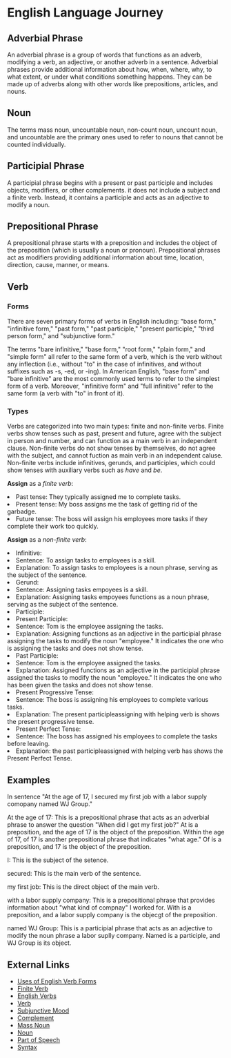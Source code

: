# English Language Journey

## Adverbial Phrase

An adverbial phrase is a group of words that functions as an adverb, modifying a verb, an adjective, or another adverb
in a sentence. Adverbial phrases provide additional information about how, when, where, why, to what extent, or under
what conditions something happens. They can be made up of adverbs along with other words like prepositions, articles,
and nouns.

## Noun

The terms mass noun, uncountable noun, non-count noun, uncount noun, and uncountable are the primary ones used to refer to nouns that cannot be counted individually.

## Participial Phrase

A participial phrase begins with a present or past participle and includes objects, modifiers, or other complements.
it does not include a subject and a finite verb. Instead, it contains a participle and acts as an adjective to
modify a noun.

## Prepositional Phrase

A prepositional phrase starts with a preposition and includes the object of the preposition (which is usually a noun or
pronoun). Prepositional phrases act as modifiers providing additional information about time, location, direction,
cause, manner, or means.

## Verb

### Forms

There are seven primary forms of verbs in English including: "base form," "infinitive form," "past form," "past participle," "present participle," "third person form," and "subjunctive form."

The terms "bare infinitive," "base form," "root form," "plain form," and "simple form" all refer to the same form of a verb, which is the verb without any inflection (i.e., without "to" in the case of infinitives, and without suffixes such as -s, -ed, or -ing). In American English, "base form" and "bare infinitive" are the most commonly used terms to refer to the simplest form of a verb. Moreover, "infinitive form" and "full infinitive" refer to the same form (a verb with "to" in front of it).


### Types

Verbs are categorized into two main types: finite and non-finite verbs. Finite verbs show tenses such as past,
present and future, agree with the subject in person and number, and can function as a main verb in an independent
clause. Non-finite verbs do not show tenses by themselves, do not agree with the subject, and cannot fuction as main verb in an
independent caluse. Non-finite verbs include infinitives, gerunds, and participles, which could show tenses with auxiliary
verbs such as _have_ and _be_.

**Assign** as a _finite verb_:

<list type="alpha-lower">
  <li>
    <control>Past tense</control>: They typically <emphasis>assigned</emphasis> me to complete tasks.  
  </li>
  <li>
    <control>Present tense</control>: My boss <emphasis>assigns</emphasis> me the task of getting rid of the garbadge.
  </li>
  <li>
    <control>Future tense</control>: The boss will <emphasis>assign</emphasis> his employees more tasks if they complete their work too quickly.
  </li>
</list>

**Assign** as a _non-finite verb_:

<list type="alpha-lower">
  <li>
    <control>Infinitive</control>: 
    <list type="none">
      <li>
        <control>Sentence</control>: <emphasis>To assign</emphasis> tasks to employees is a skill. 
      </li>
      <li>
        <control>Explanation</control>: <emphasis>To assign tasks to employees</emphasis> is a noun phrase, serving as the subject of the sentence. 
      </li>
    </list>
  </li>
  <li>
    <control>Gerund</control>: 
      <list type="none">
      <li>
        <control>Sentence</control>: <emphasis>Assigning</emphasis> tasks empoyees is a skill. 
      </li>
      <li>
        <control>Explanation</control>: <emphasis>Assigning tasks empoyees</emphasis> functions as a noun phrase, serving as the subject of the sentence. 
      </li>
    </list>
  </li>
  <li>
  <control>Participle</control>:
    <list type="none">
      <li>
        <control>Present Participle</control>:  
        <list type="none">
          <li>
            <control>Sentence</control>: Tom is the employee <emphasis>assigning</emphasis> the tasks.
          </li>
          <li>
            <control>Explanation</control>: <emphasis>Assigning</emphasis> functions as an adjective in the participial phrase <emphasis>assigning the tasks</emphasis> to modify the noun "employee." It indicates the one who is assigning the tasks and does not show tense. 
          </li>
        </list>
      </li>
      <li>
        <control>Past Participle</control>:  
        <list type="none">
          <li>
            <control>Sentence</control>: Tom is the employee <emphasis>assigned</emphasis> the tasks.
          </li>
          <li>
            <control>Explanation</control>: <emphasis>Assigned</emphasis> functions as an adjective in the participial phrase <emphasis>assigned the tasks</emphasis> to modify the noun "employee." It indicates the one who has been given the tasks and does not show tense. 
          </li>
        </list>
      </li>
      <li>
        <control>Present Progressive Tense</control>:  
        <list type="none">
          <li>
            <control>Sentence</control>: The boss <emphasis>is assigning</emphasis> his employees to complete various tasks.
          </li>
          <li>
            <control>Explanation</control>: The present participle<emphasis>assigning</emphasis> with helping verb <emphasis>is</emphasis> shows the present progressive tense.
          </li>
        </list>
      </li>
      <li>
        <control>Present Perfect Tense</control>: 
        <list type="none">
          <li>
            <control>Sentence</control>: The boss <emphasis>has assigned</emphasis> his employees to complete the tasks before leaving.
          </li>
          <li>
            <control>Explanation</control>: the past participle<emphasis>assigned</emphasis> with helping verb <emphasis>has</emphasis> shows the Present Perfect Tense.
          </li>
        </list>
      </li>
    </list>
  </li>
</list>

## Examples

In sentence "At the age of 17, I secured my first job with a labor supply comopany named WJ Group."

<control>At the age of 17:</control> This is a prepositional phrase that acts as an adverbial phrase to answer the 
question "When did I get my first job?" <emphasis>At</emphasis> is a preposition, and <emphasis>the age of 
17</emphasis> is the object of the preposition. Within <emphasis>the age of 17,</emphasis> <emphasis>of 
17</emphasis> is another prepositional phrase that indicates "what age." <emphasis>Of</emphasis> is a preposition, 
and <emphasis>17</emphasis> is the object of the preposition.  

<control>I:</control> This is the subject of the setence.

<control>secured:</control> This is the main verb of the sentence.

<control>my first job:</control> This is the direct object of the main verb.

<control>with a labor supply company:</control> This is a prepositional phrase that provides information about "what 
kind of compnay" I worked for. <emphasis>With</emphasis> is a preposition, and <emphasis>a labor supply 
company</emphasis> is the objecgt of the preposition.

<control>named WJ Group:</control> This is a participial phrase that acts as an adjective to modify the noun phrase 
<emphasis>a labor suplly company.</emphasis> <emphasis>Named</emphasis> is a participle, and <emphasis>WJ 
Group</emphasis> is its object.

## External Links

- [Uses of English Verb Forms](https://en.wikipedia.org/wiki/Uses_of_English_verb_forms)
- [Finite Verb](https://en.wikipedia.org/wiki/Finite_verb)
- [English Verbs](https://en.wikipedia.org/wiki/English_verbs)
- [Verb](https://en.wikipedia.org/wiki/Verb)
- [Subjunctive Mood](https://en.wikipedia.org/wiki/Subjunctive_mood)
- [Complement](https://en.wikipedia.org/wiki/Complement_(linguistics))
- [Mass Noun](https://en.wikipedia.org/wiki/Mass_noun)
- [Noun](https://en.wikipedia.org/wiki/Noun)
- [Part of Speech](https://en.wikipedia.org/wiki/Part_of_speech)
- [Syntax](https://en.wikipedia.org/wiki/Syntax)
